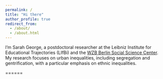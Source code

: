 ```yaml
---
permalink: /
title: "Hi there"
author_profile: true
redirect_from: 
  - /about/
  - /about.html
---
```


I’m Sarah George, a postdoctoral researcher at the Leibniz Institute for Educational Trajectories (LIfBi) and the [WZB Berlin Social Science Center](https://www.wzb.eu/de/personen/sarah-george). My research focuses on urban inequalities, including segregation and gentrification, with a particular emphasis on ethnic inequalities. 


======

